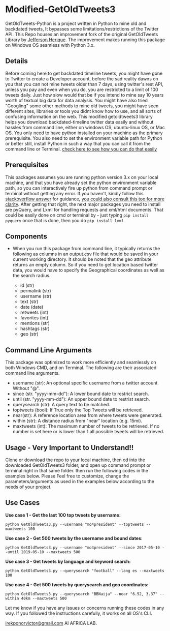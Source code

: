 # Modified-GetOldTweets3
GetOldTweets-Python is a project written in Python to mine old and backdated tweets, It bypasses some limitations/restrictions of the Twitter API. This Repo houses an improvement fork of the original GetOldTweets Library by [Jefferson Herique](https://github.com/Jefferson-Henrique/GetOldTweets-python). The improvement makes running this package on Windows OS seamless with Python 3.x. 


 ## Details
Before coming here to get backdated timeline tweets, you might have gone to Twitter to create a Developer account, before the sad reality dawns on you that you can not mine tweets older than 7 days, using twitter's rest API, unless you pay and even when you do, you are restricted to a limit of 100 tweets daily. Just how slow would that be if you intend to mine say 10 years worth of textual big data for data analysis. You might have also tried "Googling" some other methods to mine old tweets, you might have seen different sites, libraries or tools you didnt know how to use, and all sorts of confusing information on the web. This modified getoldtweets3 library helps you download backdated-timeline twitter data easily and without hassles from command line, either on windows OS, ubuntu-linux OS, or Mac OS. You only need to have python installed on your machine as the primary prerequisite. You also need to set the environment variable path for Python or better still, install Python in such a way that you can call it from the command line or Terminal. [check here to see how you can do that easily](https://stackoverflow.com/posts/54934172/)


## Prerequisites
This packages assumes you are running python version 3.x on your local machine, and that you have already set the python environment variable path, so you can interactively fire up python from command prompt or terminal without getting any error. If you haven't, kindly follow this [stackoverflow answer](https://stackoverflow.com/questions/3701646/how-to-add-to-the-pythonpath-in-windows-so-it-finds-my-modules-packages) for guidance, [you could also consult this too for more clarity](https://stackoverflow.com/posts/54934172/edit). After getting that right, the next major packages you need to install are pyQuery, and Lxml for handling requests and xml/html documents. That could be easily done on cmd or terminal by - just typing `pip install pyquery` once that is done, then you do `pip install lxml`   


## Components
- When you run this package from command line, it typically returns the following as columns in an output.csv file that would be saved in your current working directory. It should be noted that the geo attribute returns an empty column. So if you need to get location based twitter data, you would have to specify the Geographical coordinates as well as the search radius. 

  - id (str)
  - permalink (str)
  - username (str)
  - text (str)
  - date (date)
  - retweets (int)
  - favorites (int)
  - mentions (str)
  - hashtags (str)
  - geo (str)


## Command Line Arguments

This package was optimized to work more efficiently and seamlessly on both Windows CMD, and on Terminal. The following are their associated command line arguments. 


  - username (str): An optional specific username from a twitter account. Without "@".
  - since (str. "yyyy-mm-dd"): A lower bound date to restrict search.
  - until (str. "yyyy-mm-dd"): An upper bound date to restrist search.
  - querysearch (str): A query text to be matched.
  - toptweets (bool): If True only the Top Tweets will be retrieved.
  - near(str): A reference location area from where tweets were generated.
  - within (str): A distance radius from "near" location (e.g. 15mi).
  - maxtweets (int): The maximum number of tweets to be retrieved. If no number is set here or is lower than 1 all possible tweets will be retrieved.


## Usage - Very Important to Understand!!

Clone or download the repo to your local machine, then cd into the downloaded GetOldTweets3 folder, and open up command prompt or terminal right in that same folder. then run the following codes in the examples below. Please Feel free to customize, change the parameters/arguments as used in the examples below according to the needs of your project. 

## Use Cases

**Use case 1 - Get the last 100 top tweets by username:**

```
python GetOldTweets3.py --username "mo4president" --toptweets --maxtweets 100
```

**Use case 2 - Get 500 tweets by the username and bound dates**:
```
python GetOldTweets3.py --username "mo4president" --since 2017-05-10 --until 2019-05-10 --maxtweets 500
```

**Use case 3 - Get tweets by language and keyword search:**
```
python GetOldTweets3.py --querysearch "football" --lang es --maxtweets 100
```

**Use case 4 - Get 500 tweets by querysearch and geo coordinates:**
```
python GetOldTweets3.py --querysearch "BBNaija" --near "6.52, 3.37" --within 40km --maxtweets 500
```

Let me know if you have any issues or concerns running these codes in any way. If you followed the instructions carefully, it works on all OS's CLI.      

irekponorvictor@gmail.com 
AI AFRICA LAB. 



